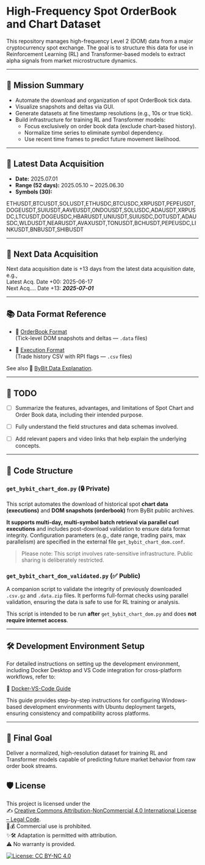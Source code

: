 # High-Frequency Spot OrderBook and Chart Dataset

This repository manages high-frequency Level 2 (DOM) data 
from a major cryptocurrency spot exchange. The goal is to structure 
this data for use in Reinforcement Learning (RL) and Transformer-based models 
to extract alpha signals from market microstructure dynamics.

---

## 🧭 Mission Summary

- Automate the download and organization of spot OrderBook tick data.
- Visualize snapshots and deltas via GUI.
- Generate datasets at fine timestamp resolutions (e.g., 10s or true tick).
- Build infrastructure for training RL and Transformer models:
  - Focus exclusively on order book data (exclude chart-based history).
  - Normalize time series to eliminate symbol dependency.
  - Use recent time frames to predict future movement likelihood.

---

## 📅 Latest Data Acquisition

- **Date:**  2025.07.01  
- **Range (52 days):** 2025.05.10 ~ 2025.06.30  
- **Symbols (30):**

ETHUSDT,BTCUSDT,SOLUSDT,ETHUSDC,BTCUSDC,XRPUSDT,PEPEUSDT,DOGEUSDT,SUIUSDT,AAVEUSDT,ONDOUSDT,SOLUSDC,ADAUSDT,XRPUSDC,LTCUSDT,DOGEUSDC,HBARUSDT,UNIUSDT,SUIUSDC,DOTUSDT,ADAUSDC,WLDUSDT,NEARUSDT,AVAXUSDT,TONUSDT,BCHUSDT,PEPEUSDC,LINKUSDT,BNBUSDT,SHIBUSDT

---

## 📅 Next Data Acquisition
Next data acquisition date is +13 days from the latest data acquisition date, e.g.,  
Latest Acq. Date +00: 2025-06-17  
Next Acq.... Date   +13: ***2025-07-01***

---

## 📚 Data Format Reference

- 📘 [OrderBook Format](bybit_orderbook_format.md)  
  (Tick-level DOM snapshots and deltas — `.data` files)

- 📙 [Execution Format](bybit_execution_format.md)  
  (Trade history CSV with RPI flags — `.csv` files)

See also 🔗 [ByBit Data Explanation](https://bybit-exchange.github.io/docs/tax/explain?utm_source=chatgpt.com).

---

## 📝 TODO

- [ ] Summarize the features, advantages, and limitations of Spot Chart and Order Book data, including their intended purpose.
- [ ] Fully understand the field structures and data schemas involved.
- [ ] Add relevant papers and video links that help explain the underlying concepts.


---

## 🔧 Code Structure

### `get_bybit_chart_dom.py` (🔒 Private)

This script automates the download of historical spot **chart data (executions)**
and **DOM snapshots (orderbook)** from ByBit public archives.

**It supports multi-day, multi-symbol batch retrieval via parallel curl executions**
and includes post-download validation to ensure data format integrity.
Configuration parameters (e.g., date range, trading pairs, max parallelism)
are specified in the external file `get_bybit_chart_dom.conf`.

> Please note: This script involves rate-sensitive infrastructure.
> Public sharing is deliberately restricted.

### `get_bybit_chart_dom_validated.py` (✅ Public)

A companion script to validate the integrity of previously downloaded `.csv.gz` and `.data.zip` files.
It performs full-format checks using parallel validation,
ensuring the data is safe to use for RL training or analysis.

This script is intended to be run **after** `get_bybit_chart_dom.py`
and does **not require internet access**.

---

## 🛠️ Development Environment Setup

For detailed instructions on setting up the development environment, including Docker Desktop and VS Code integration for cross-platform workflows, refer to:

📘 [Docker-VS-Code Guide](DOCKER-VS-CODE%20GUIDE.md)

This guide provides step-by-step instructions for configuring Windows-based development environments with Ubuntu deployment targets, ensuring consistency and compatibility across platforms.

---

## 🚀 Final Goal

Deliver a normalized, high-resolution dataset 
for training RL and Transformer models capable of 
predicting future market behavior from raw order book streams.

## 🛡️ License

This project is licensed under the  
✍️ [Creative Commons Attribution-NonCommercial 4.0 International License – Legal Code](https://creativecommons.org/licenses/by-nc/4.0/legalcode).  
🚫💰 Commercial use is prohibited.  
✨🛠️ Adaptation is permitted with attribution.  
⚠️ No warranty is provided.

[![License: CC BY-NC 4.0](https://licensebuttons.net/l/by-nc/4.0/88x31.png)](https://creativecommons.org/licenses/by-nc/4.0/legalcode)
